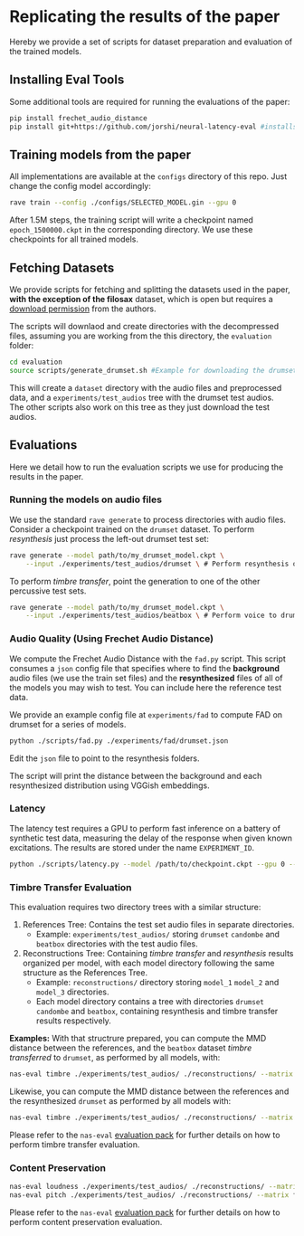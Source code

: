 # Replicating the results of the paper

Hereby we provide a set of scripts for dataset preparation and evaluation of the trained models.
## Installing Eval Tools

Some additional tools are required for running the evaluations of the paper:

```bash
pip install frechet_audio_distance
pip install git+https://github.com/jorshi/neural-latency-eval #installs nas_eval package

```

## Training models from the paper

All implementations are available at the `configs` directory of this repo. Just change the config model accordingly:

```bash
rave train --config ./configs/SELECTED_MODEL.gin --gpu 0
```
After 1.5M steps, the training script will write a checkpoint named `epoch_1500000.ckpt` in the corresponding directory. We use these checkpoints for all trained models.
## Fetching Datasets

We provide scripts for fetching and splitting the datasets used in the paper, **with the exception of the filosax** dataset, which is open but requires a [download permission](https://zenodo.org/records/6335779#.Y_OMgy-l3T9) from the authors.

The scripts will downlaod and create directories with the decompressed files, assuming you are working from the this directory, the `evaluation` folder:

```bash
cd evaluation
source scripts/generate_drumset.sh #Example for downloading the drumset dataset.
```
This will create a `dataset` directory with the audio files and preprocessed data, and a `experiments/test_audios` tree with the drumset test audios.  
The other scripts also work on this tree as they just download the test audios.

## Evaluations
Here we detail how to run the evaluation scripts we use for producing the results in the paper.

### Running the models on audio files

We use the standard `rave generate` to process directories with audio files.  
Consider a checkpoint trained on the `drumset` dataset. To perform *resynthesis* just process the left-out drumset test set:

```bash
rave generate --model path/to/my_drumset_model.ckpt \
    --input ./experiments/test_audios/drumset \ # Perform resynthesis on test set

```

To perform *timbre transfer*, point the generation to one of the other percussive test sets.
```bash
rave generate --model path/to/my_drumset_model.ckpt \
    --input ./experiments/test_audios/beatbox \ # Perform voice to drumset transfer

```

### Audio Quality (Using Frechet Audio Distance)
We compute the Frechet Audio Distance with the `fad.py` script. This script consumes a `json` config file that specifies where to find the **background** audio files (we use the train set files) and the **resynthesized** files of all of the models you may wish to test. You can include here the reference test data.

We provide an example config file at `experiments/fad` to compute FAD on drumset for a series of models.

```bash
python ./scripts/fad.py ./experiments/fad/drumset.json
```
Edit the `json` file to point to the resynthesis folders.

The script will print the distance between the background and each resynthesized distribution using VGGish embeddings.

### Latency

The latency test requires a GPU to perform fast inference on a battery of synthetic test data, measuring the delay of the response when given known excitations. The results are stored under the name `EXPERIMENT_ID`.

```bash
python ./scripts/latency.py --model /path/to/checkpoint.ckpt --gpu 0 --name EXPERIMENT_ID
```

### Timbre Transfer Evaluation

This evaluation requires two directory trees with a similar structure: 

1. References Tree: Contains the test set audio files in separate directories.  
    - Example: `experiments/test_audios/` storing `drumset` `candombe` and `beatbox` directories with the test audio files.
2. Reconstructions Tree: Containing *timbre transfer* and *resynthesis* results organized per model, with each model directory following the same structure as the References Tree.
    - Example: `reconstructions/` directory storing `model_1` `model_2` and `model_3` directories.
     - Each model directory contains a tree with directories `drumset` `candombe` and `beatbox`, containing resynthesis and timbre transfer results respectively.

**Examples:**
With that structrure prepared, you can compute the MMD distance between the references, and the `beatbox` dataset *timbre transferred* to `drumset`, as performed by all models, with: 
```bash
nas-eval timbre ./experiments/test_audios/ ./reconstructions/ --matrix beatbox-drumset
```


Likewise, you can compute the MMD distance between the references and the resynthesized `drumset` as performed by all models with:
```bash
nas-eval timbre ./experiments/test_audios/ ./reconstructions/ --matrix drumset-drumset
```

Please refer to the `nas-eval` [evaluation pack](https://github.com/jorshi/nas-eval) for further details on how to perform timbre transfer evaluation.

### Content Preservation

```bash
nas-eval loudness ./experiments/test_audios/ ./reconstructions/ --matrix drumset-drumset
nas-eval pitch ./experiments/test_audios/ ./reconstructions/ --matrix filosax-filosax
```

Please refer to the `nas-eval` [evaluation pack](https://github.com/jorshi/nas-eval) for further details on how to perform content preservation evaluation.
